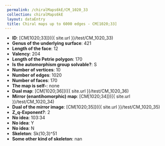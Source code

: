 ```yaml
--- 
 permalink: /chiralMaps6kE/CM_1020_33 
 collection: chiralMaps6kE
 layout: dataEntry
 title: Chiral maps up to 6000 edges - CM[1020;33]
---
```


- **ID**: [CM[1020;33]]({{ site.url }}/test/CM_1020_33)
- **Genus of the underlying surface**: 421
- **Length of the face**: 12
- **Valency**: 204
- **Length of the Petrie polygon**: 170
- **Is the automorphism group solvable?**: S
- **Number of vertices**: 10
- **Number of edges**: 1020
- **Number of faces**: 170
- **The map is self-**: none
- **Dual map**: [CM[1020;36]]({{ site.url }}/test/CM_1020_36)
- **Mirror (enantihomorphic) map**: [CM[1020;34]]({{ site.url }}/test/CM_1020_34)
- **Dual of the mirror image**: [CM[1020;35]]({{ site.url }}/test/CM_1020_35)
- **Z_q-Exponent?**: 2
- **No idea**:  103:34
- **No idea**: Y
- **No idea**: N
- **Skeleton**: Sk(10;3)^51
- **Some other kind of skeleton**: nan
